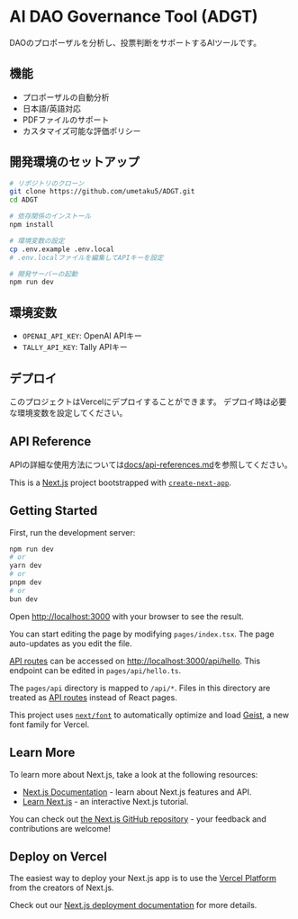 # AI DAO Governance Tool (ADGT)

DAOのプロポーザルを分析し、投票判断をサポートするAIツールです。

## 機能

- プロポーザルの自動分析
- 日本語/英語対応
- PDFファイルのサポート
- カスタマイズ可能な評価ポリシー

## 開発環境のセットアップ

```bash
# リポジトリのクローン
git clone https://github.com/umetaku5/ADGT.git
cd ADGT

# 依存関係のインストール
npm install

# 環境変数の設定
cp .env.example .env.local
# .env.localファイルを編集してAPIキーを設定

# 開発サーバーの起動
npm run dev
```

## 環境変数

- `OPENAI_API_KEY`: OpenAI APIキー
- `TALLY_API_KEY`: Tally APIキー

## デプロイ

このプロジェクトはVercelにデプロイすることができます。
デプロイ時は必要な環境変数を設定してください。

## API Reference

APIの詳細な使用方法については[docs/api-references.md](docs/api-references.md)を参照してください。

This is a [Next.js](https://nextjs.org) project bootstrapped with [`create-next-app`](https://nextjs.org/docs/pages/api-reference/create-next-app).

## Getting Started

First, run the development server:

```bash
npm run dev
# or
yarn dev
# or
pnpm dev
# or
bun dev
```

Open [http://localhost:3000](http://localhost:3000) with your browser to see the result.

You can start editing the page by modifying `pages/index.tsx`. The page auto-updates as you edit the file.

[API routes](https://nextjs.org/docs/pages/building-your-application/routing/api-routes) can be accessed on [http://localhost:3000/api/hello](http://localhost:3000/api/hello). This endpoint can be edited in `pages/api/hello.ts`.

The `pages/api` directory is mapped to `/api/*`. Files in this directory are treated as [API routes](https://nextjs.org/docs/pages/building-your-application/routing/api-routes) instead of React pages.

This project uses [`next/font`](https://nextjs.org/docs/pages/building-your-application/optimizing/fonts) to automatically optimize and load [Geist](https://vercel.com/font), a new font family for Vercel.

## Learn More

To learn more about Next.js, take a look at the following resources:

- [Next.js Documentation](https://nextjs.org/docs) - learn about Next.js features and API.
- [Learn Next.js](https://nextjs.org/learn-pages-router) - an interactive Next.js tutorial.

You can check out [the Next.js GitHub repository](https://github.com/vercel/next.js) - your feedback and contributions are welcome!

## Deploy on Vercel

The easiest way to deploy your Next.js app is to use the [Vercel Platform](https://vercel.com/new?utm_medium=default-template&filter=next.js&utm_source=create-next-app&utm_campaign=create-next-app-readme) from the creators of Next.js.

Check out our [Next.js deployment documentation](https://nextjs.org/docs/pages/building-your-application/deploying) for more details.
